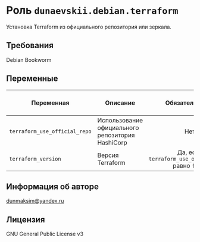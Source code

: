 # Роль `dunaevskii.debian.terraform`

Установка Terraform из официального репозитория или зеркала.

## Требования

Debian Bookworm

## Переменные

| Переменная                    | Описание                                         | Обязательность                                       | Значение по умолчанию |
|-------------------------------|--------------------------------------------------|:----------------------------------------------------:|:---------------------:|
| `terraform_use_official_repo` | Использование официального репозитория HashiCorp | Нет                                                  | `false`               |
| `terraform_version`           | Версия Terraform                                 | Да, если `terraform_use_official_repo` равно `false` | `1.9.5`               |

## Информация об авторе

dunmaksim@yandex.ru

## Лицензия

GNU General Public License v3
